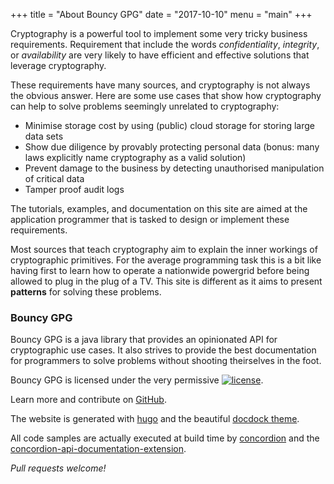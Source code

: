+++
title = "About Bouncy GPG"
date = "2017-10-10"
menu = "main"
+++

Cryptography is a powerful tool to implement some very tricky business requirements. 
Requirement that include the words _confidentiality_,  _integrity_, or _availability_ are very likely to have efficient and effective solutions that leverage cryptography. 

These requirements have many sources, and cryptography is not always the obvious answer. Here are some use cases that show how cryptography can help to solve problems seemingly unrelated to cryptography:

* Minimise storage cost by using (public) cloud storage for storing large data sets
* Show due diligence by provably protecting personal data (bonus: many laws explicitly name cryptography as a valid solution)
* Prevent damage to the business by detecting unauthorised manipulation of critical data
* Tamper proof audit logs

The tutorials, examples, and documentation on this site are aimed at the application programmer that is tasked to design or implement these requirements.


Most sources that teach cryptography aim to explain the inner workings of cryptographic primitives.
For the average programming task this is a bit like having first to learn how to operate a nationwide powergrid before being allowed to plug in the plug of a TV. This site is different as it aims to present **patterns** for solving these problems.

### Bouncy GPG

Bouncy GPG is a java library that provides an opinionated API for cryptographic use cases. It also strives to provide the best documentation for programmers to solve problems without shooting theirselves in the foot.

Bouncy GPG  is licensed under the very permissive <a href="https://www.apache.org/licenses/LICENSE-2.0.html"><img src="https://img.shields.io/badge/license-APACHE%202.0-brightgreen.svg" alt="license"  style="width: auto; height: auto; display: inline; margin: 0"/></a>.

Learn more and contribute on [<i class='fa fa-github'></i>GitHub](https://github.com/neuhalje/bouncy-gpg).

The website is generated with [hugo](https://gohugo.io) and the beautiful [docdock theme](https://github.com/vjeantet/hugo-theme-docdock).

All code samples are actually executed at build time by [concordion](https://github.com/concordion) and the [concordion-api-documentation-extension](https://github.com/concordion/concordion-api-documentation-extension).

_Pull requests welcome!_

